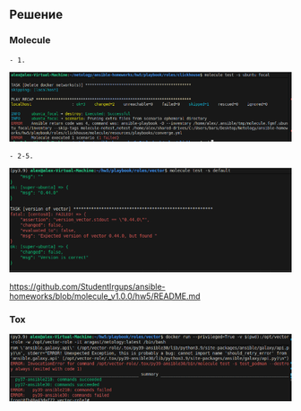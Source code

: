 ## Решение

### Molecule

	- 1. 

![Figure 1-1](https://github.com/StudentIrgups/ansible-homeworks/blob/main/hw5/images/1.png?raw=true)

	- 2-5. 

![Figure 1-1](https://github.com/StudentIrgups/ansible-homeworks/blob/main/hw5/images/2.png?raw=true)

https://github.com/StudentIrgups/ansible-homeworks/blob/molecule_v1.0.0/hw5/README.md

### Tox

![Figure 1-1](https://github.com/StudentIrgups/ansible-homeworks/blob/main/hw5/images/3.png?raw=true)

